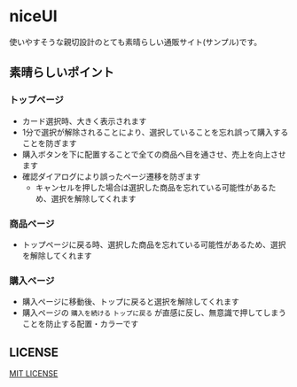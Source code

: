 # niceUI
使いやすそうな親切設計のとても素晴らしい通販サイト(サンプル)です。

## 素晴らしいポイント
### トップページ
- カード選択時、大きく表示されます
- 1分で選択が解除されることにより、選択していることを忘れ誤って購入することを防ぎます
- 購入ボタンを下に配置することで全ての商品へ目を通させ、売上を向上させます
- 確認ダイアログにより誤ったページ遷移を防ぎます
  - キャンセルを押した場合は選択した商品を忘れている可能性があるため、選択を解除してくれます

### 商品ページ
- トップページに戻る時、選択した商品を忘れている可能性があるため、選択を解除してくれます

### 購入ページ
- 購入ページに移動後、トップに戻ると選択を解除してくれます
- 購入ページの `購入を続ける` `トップに戻る` が直感に反し、無意識で押してしまうことを防止する配置・カラーです

## LICENSE
[MIT LICENSE](./LICENSE)
